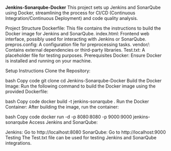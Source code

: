 **Jenkins-Sonarqube-Docker**
This project sets up Jenkins and SonarQube using Docker, streamlining the process for CI/CD (Continuous Integration/Continuous Deployment) and code quality analysis.

Project Structure
Dockerfile: This file contains the instructions to build the Docker image for Jenkins and SonarQube.
index.html: Frontend web interface, possibly used for interacting with Jenkins or SonarQube.
prepros.config: A configuration file for preprocessing tasks.
vendor/: Contains external dependencies or third-party libraries.
Test.txt: A placeholder file for testing purposes.
Prerequisites
Docker: Ensure Docker is installed and running on your machine.

Setup Instructions
Clone the Repository:

bash
Copy code
git clone <repository-url>
cd Jenkins-Sonarqube-Docker
Build the Docker Image: Run the following command to build the Docker image using the provided Dockerfile:

bash
Copy code
docker build -t jenkins-sonarqube .
Run the Docker Container: After building the image, run the container:

bash
Copy code
docker run -d -p 8080:8080 -p 9000:9000 jenkins-sonarqube
Access Jenkins and SonarQube:

Jenkins: Go to http://localhost:8080
SonarQube: Go to http://localhost:9000
Testing
The Test.txt file can be used for testing Jenkins and SonarQube integrations.
